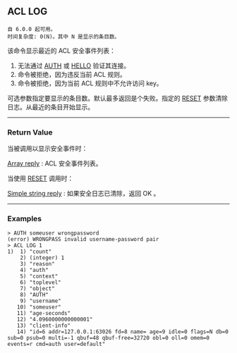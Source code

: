 ## ACL LOG

    自 6.0.0 起可用。
    时间复杂度: 0(N)。其中 N 是显示的条目数。

该命令显示最近的 ACL 安全事件列表：
1. 无法通过 [AUTH](auth.md) 或 [HELLO](hello.md) 验证其连接。
2. 命令被拒绝，因为违反当前 ACL 规则。
3. 命令被拒绝，因为当前 ACL 规则中不允许访问 key。

可选参数指定要显示的条目数。默认最多返回是个失败。指定的 [RESET](reset.md) 参数清除日志。从最近的条目开始显示。

---

### Return Value

当被调用以显示安全事件时：

[Array reply](../topics/protocol.md#resp-arrays) : ACL 安全事件列表。

当使用 [RESET](reset.md) 调用时：

[Simple string reply](../topics/protocol.md#resp-simple-strings) : 如果安全日志已清除，返回 OK 。

---

### Examples

```
> AUTH someuser wrongpassword
(error) WRONGPASS invalid username-password pair
> ACL LOG 1
1)  1) "count"
    2) (integer) 1
    3) "reason"
    4) "auth"
    5) "context"
    6) "toplevel"
    7) "object"
    8) "AUTH"
    9) "username"
   10) "someuser"
   11) "age-seconds"
   12) "4.0960000000000001"
   13) "client-info"
   14) "id=6 addr=127.0.0.1:63026 fd=8 name= age=9 idle=0 flags=N db=0 sub=0 psub=0 multi=-1 qbuf=48 qbuf-free=32720 obl=0 oll=0 omem=0 events=r cmd=auth user=default"
```